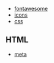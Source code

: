 - [fontawesome](fontawesome.md)
- [icons](icons.md)
- [css](csss.md)

## HTML

- [meta](html.meta.md)
